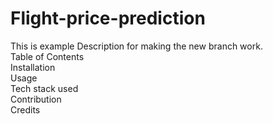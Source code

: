# Flight-price-prediction
This is example Description for making the new branch work.
<br>
Table of Contents
<br>
Installation
<br>
Usage
<br>
Tech stack used
<br>
Contribution
<br>
Credits

